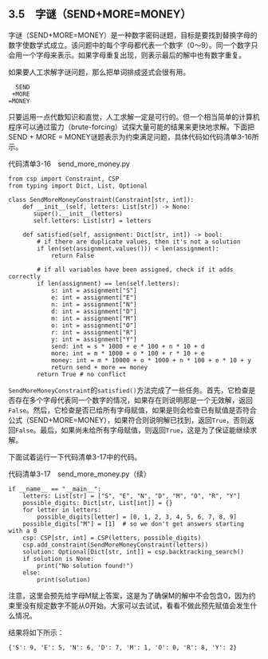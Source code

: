    

## 3.5　字谜（SEND+MORE=MONEY）

字谜（SEND+MORE=MONEY）是一种数字密码谜题，目标是要找到替换字母的数字使数学式成立。该问题中的每个字母都代表一个数字（0～9）。同一个数字只会用一个字母来表示。如果字母重复出现，则表示最后的解中也有数字重复。

如果要人工求解字谜问题，那么把单词排成竖式会很有用。

```
  SEND
 +MORE
=MONEY
```

只要运用一点代数知识和直觉，人工求解一定是可行的。但一个相当简单的计算机程序可以通过蛮力（brute-forcing）试探大量可能的结果来更快地求解。下面把SEND + MORE = MONEY谜题表示为约束满足问题，具体代码如代码清单3-16所示。

代码清单3-16　send_more_money.py

```
from csp import Constraint, CSP
from typing import Dict, List, Optional

class SendMoreMoneyConstraint(Constraint[str, int]):
    def __init__(self, letters: List[str]) -> None:
       super().__init__(letters)
       self.letters: List[str] = letters

    def satisfied(self, assignment: Dict[str, int]) -> bool:
        # if there are duplicate values, then it's not a solution
        if len(set(assignment.values())) < len(assignment):
            return False

        # if all variables have been assigned, check if it adds correctly
        if len(assignment) == len(self.letters):
            s: int = assignment["S"]
            e: int = assignment["E"]
            n: int = assignment["N"]
            d: int = assignment["D"]
            m: int = assignment["M"]
            o: int = assignment["O"]
            r: int = assignment["R"]
            y: int = assignment["Y"]
            send: int = s * 1000 + e * 100 + n * 10 + d
            more: int = m * 1000 + o * 100 + r * 10 + e
            money: int = m * 10000 + o * 1000 + n * 100 + e * 10 + y
            return send + more == money
        return True # no conflict
```

`SendMoreMoneyConstraint`的`satisfied()`方法完成了一些任务。首先，它检查是否存在多个字母代表同一个数字的情况，如果存在则说明那是一个无效解，返回`False`。然后，它检查是否已给所有字母赋值，如果是则会检查已有赋值是否符合公式（SEND+MORE=MONEY），如果符合则说明解已找到，返回`True`，否则返回`False`。最后，如果尚未给所有字母赋值，则返回`True`，这是为了保证能继续求解。

下面试着运行一下代码清单3-17中的代码。

代码清单3-17　send_more_money.py（续）

```
if __name__ == "__main__":
    letters: List[str] = ["S", "E", "N", "D", "M", "O", "R", "Y"]
    possible_digits: Dict[str, List[int]] = {}
    for letter in letters:
        possible_digits[letter] = [0, 1, 2, 3, 4, 5, 6, 7, 8, 9]
    possible_digits["M"] = [1]  # so we don't get answers starting with a 0
    csp: CSP[str, int] = CSP(letters, possible_digits)
    csp.add_constraint(SendMoreMoneyConstraint(letters))
    solution: Optional[Dict[str, int]] = csp.backtracking_search()
    if solution is None:
        print("No solution found!")
    else:
        print(solution)
```

注意，这里会预先给字母M赋上答案，这是为了确保M的解中不会包含0，因为约束里没有规定数字不能从0开始。大家可以去试试，看看不做此预先赋值会发生什么情况。

结果将如下所示：

```
{'S': 9, 'E': 5, 'N': 6, 'D': 7, 'M': 1, 'O': 0, 'R': 8, 'Y': 2}
```